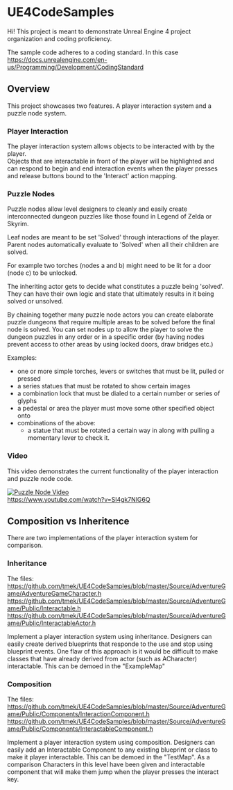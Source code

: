 # UE4CodeSamples

Hi! This project is meant to demonstrate Unreal Engine 4 project organization and coding proficiency.

The sample code adheres to a coding standard.  In this case <br/>
https://docs.unrealengine.com/en-us/Programming/Development/CodingStandard

## Overview

This project showcases two features.  A player interaction system and a puzzle node system.

### Player Interaction

The player interaction system allows objects to be interacted with by the player.  
Objects that are interactable in front of the player will be highlighted and can respond to begin and end 
interaction events when the player presses and release buttons bound to the 'Interact' action mapping.

### Puzzle Nodes

Puzzle nodes allow level designers to cleanly and easily create interconnected dungeon puzzles 
like those found in Legend of Zelda or Skyrim.

Leaf nodes are meant to be set 'Solved' through interactions of the player.
Parent nodes automatically evaluate to 'Solved' when all their children are solved.

For example two torches (nodes a and b) might need to be lit for a door (node c) to be unlocked.

The inheriting actor gets to decide what constitutes a puzzle being 'solved'.
They can have their own logic and state that ultimately results in it being solved or unsolved.

By chaining together many puzzle node actors you can create elaborate puzzle dungeons that
require multiple areas to be solved before the final node is solved.  You can set nodes up to 
allow the player to solve the dungeon puzzles in any order or in a specific order 
(by having nodes prevent access to other areas by using locked doors, draw bridges etc.)

Examples: 
* one or more simple torches, levers or switches that must be lit, pulled or pressed
* a series statues that must be rotated to show certain images
* a combination lock that must be dialed to a certain number or series of glyphs
* a pedestal or area the player must move some other specified object onto
* combinations of the above:
  * a statue that must be rotated a certain way in along with pulling a momentary lever to check it.


### Video

This video demonstrates the current functionality of the player interaction and puzzle node code.

[![Puzzle Node Video](http://img.youtube.com/vi/Sl4gk7NlG6Q/0.jpg)](http://www.youtube.com/watch?v=Sl4gk7NlG6Q)
<br/>https://www.youtube.com/watch?v=Sl4gk7NlG6Q

## Composition vs Inheritence

There are two implementations of the player interaction system for comparison.

### Inheritance 

The files: <br/>
https://github.com/tmek/UE4CodeSamples/blob/master/Source/AdventureGame/AdventureGameCharacter.h
https://github.com/tmek/UE4CodeSamples/blob/master/Source/AdventureGame/Public/Interactable.h
https://github.com/tmek/UE4CodeSamples/blob/master/Source/AdventureGame/Public/InteractableActor.h

Implement a player interaction system using inheritance.  Designers can easily create derived blueprints that responde to the use and stop using blueprint events.  One flaw of this approach is it would be difficult to make classes that have already derived from actor (such as ACharacter) interactable.  This can be demoed in the "ExampleMap"

### Composition

The files: <br/>
https://github.com/tmek/UE4CodeSamples/blob/master/Source/AdventureGame/Public/Components/InteractionComponent.h
https://github.com/tmek/UE4CodeSamples/blob/master/Source/AdventureGame/Public/Components/InteractableComponent.h

Implement a player interaction system using composition.  Designers can easily  add an Interactable Component to any existing blueprint or class to make it player interactable.  This can be demoed in the "TestMap".  As a comparison Characters in this level have been given and interactable component that will make them jump when the player presses the interact key.







